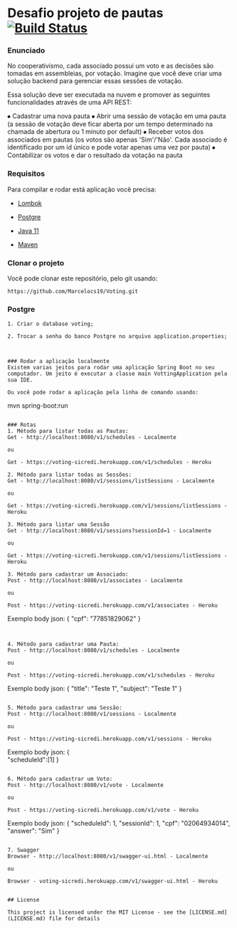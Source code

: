 # Desafio projeto de pautas [![Build Status](https://www.travis-ci.com/Marcelocs19/Voting.svg?branch=master)](https://www.travis-ci.com/github/Marcelocs19/Voting)

### Enunciado 
No cooperativismo, cada associado possui um voto e as decisões são tomadas em assembleias, por votação. Imagine que você deve criar uma solução backend para gerenciar essas sessões de votação.

Essa solução deve ser executada na nuvem e promover as seguintes funcionalidades através de uma API REST: 

⦁	Cadastrar uma nova pauta
⦁	Abrir uma sessão de votação em uma pauta (a sessão de votação deve ficar aberta por um tempo determinado na chamada de abertura ou 1 minuto por default)
⦁	Receber votos dos associados em pautas (os votos são apenas 'Sim'/'Não'. Cada associado é identificado por um id único e pode votar apenas uma vez por pauta)
⦁	Contabilizar os votos e dar o resultado da votação na pauta


### Requisitos
Para compilar e rodar está aplicação você precisa:
* [Lombok](https://projectlombok.org/download)

* [Postgre](https://www.enterprisedb.com/downloads/postgres-postgresql-downloads)

* [Java 11](https://www.oracle.com/java/technologies/javase/jdk11-archive-downloads.html)

* [Maven](https://maven.apache.org/download.cgi)

### Clonar o projeto
Você pode clonar este repositório, pelo git usando:
```
https://github.com/Marcelocs19/Voting.git
```
### Postgre
```
1. Criar o database voting;
```
```
2. Trocar a senha do banco Postgre no arquivo application.properties;
```
```


### Rodar a aplicação localmente
Existem varias jeitos para rodar uma aplicação Spring Boot no seu computador. Um jeito é executar a classe main VottingApplication pela sua IDE.

Ou você pode rodar a aplicação pela linha de comando usando:

```
mvn spring-boot:run
```

### Rotas
1. Método para listar todas as Pautas:
Get - http://localhost:8080/v1/schedules - Localmente

ou

Get - https://voting-sicredi.herokuapp.com/v1/schedules - Heroku

2. Método para listar todas as Sessões:
Get - http://localhost:8080/v1/sessions/listSessions - Localmente

ou

Get - https://voting-sicredi.herokuapp.com/v1/sessions/listSessions - Heroku

3. Método para listar uma Sessão
Get - http://localhost:8080/v1/sessions?sessionId=1 - Localmente

ou

Get - https://voting-sicredi.herokuapp.com/v1/sessions/listSessions - Heroku

3. Método para cadastrar um Associado:
Post - http://localhost:8080/v1/associates - Localmente

ou

Post - https://voting-sicredi.herokuapp.com/v1/associates - Heroku
```
Exemplo body json:
{
    "cpf": "77851829062"
}
```


4. Método para cadastrar uma Pauta:
Post - http://localhost:8080/v1/schedules - Localmente

ou

Post - https://voting-sicredi.herokuapp.com/v1/schedules - Heroku
```
Exemplo body json:
{
    "title": "Teste 1",
    "subject": "Teste 1"
}
```

5. Método para cadastrar uma Sessão:
Post - http://localhost:8080/v1/sessions - Localmente

ou

Post - https://voting-sicredi.herokuapp.com/v1/sessions - Heroku
```
Exemplo body json:
{    
    "scheduleId":[1]
}
```

6. Método para cadastrar um Voto:
Post - http://localhost:8080/v1/vote - Localmente

ou

Post - https://voting-sicredi.herokuapp.com/v1/vote - Heroku

```
Exemplo body json:
{
    "scheduleId": 1,
    "sessionId": 1,
    "cpf": "02064934014",
    "answer": "Sim"
}
```

7. Swagger
Browser - http://localhost:8080/v1/swagger-ui.html - Localmente

ou

Browser - voting-sicredi.herokuapp.com/v1/swagger-ui.html - Heroku


## License

This project is licensed under the MIT License - see the [LICENSE.md](LICENSE.md) file for details
